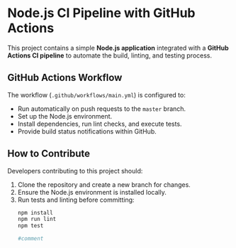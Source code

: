 # Node.js CI Pipeline with GitHub Actions

This project contains a simple **Node.js application** integrated with a **GitHub Actions CI pipeline** to automate the build, linting, and testing process.


## GitHub Actions Workflow

The workflow (`.github/workflows/main.yml`) is configured to:
- Run automatically on push requests to the `master` branch.
- Set up the Node.js environment.
- Install dependencies, run lint checks, and execute tests.
- Provide build status notifications within GitHub.

## How to Contribute

Developers contributing to this project should:
1. Clone the repository and create a new branch for changes.
2. Ensure the Node.js environment is installed locally.
3. Run tests and linting before committing:
   ```bash
   npm install
   npm run lint
   npm test

   #comment
